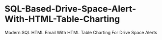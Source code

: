 # SQL-Based-Drive-Space-Alert-With-HTML-Table-Charting
Modern SQL HTML Email With HTML Table Charting For Drive Space Alerts
